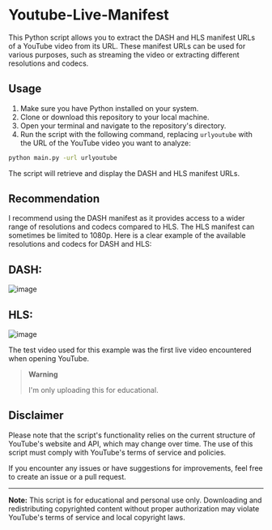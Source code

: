 # Youtube-Live-Manifest

This Python script allows you to extract the DASH and HLS manifest URLs of a YouTube video from its URL. These manifest URLs can be used for various purposes, such as streaming the video or extracting different resolutions and codecs.

## Usage

1. Make sure you have Python installed on your system.
2. Clone or download this repository to your local machine.
3. Open your terminal and navigate to the repository's directory.
4. Run the script with the following command, replacing `urlyoutube` with the URL of the YouTube video you want to analyze:

```bash
python main.py -url urlyoutube
```

The script will retrieve and display the DASH and HLS manifest URLs.

## Recommendation

I recommend using the DASH manifest as it provides access to a wider range of resolutions and codecs compared to HLS. The HLS manifest can sometimes be limited to 1080p. Here is a clear example of the available resolutions and codecs for DASH and HLS:

## DASH:

![image](https://cdn.discordapp.com/attachments/852144117923184640/1170385832314687622/image.png?ex=6558d9bf&is=654664bf&hm=35102a0f3403046490f26faed6d0fa6a23b3f054d8518bfd4214412895b9202f&)


## HLS:

![image](https://cdn.discordapp.com/attachments/852144117923184640/1170385773284049077/image.png?ex=6558d9b1&is=654664b1&hm=80300801617fa8853ce7b6133a665c89cb6ccab4d40ddef40903855bd5352ee0&)


The test video used for this example was the first live video encountered when opening YouTube.

> **Warning**
>
> I'm only uploading this for educational.

## Disclaimer

Please note that the script's functionality relies on the current structure of YouTube's website and API, which may change over time. The use of this script must comply with YouTube's terms of service and policies.

If you encounter any issues or have suggestions for improvements, feel free to create an issue or a pull request.

---

**Note:** This script is for educational and personal use only. Downloading and redistributing copyrighted content without proper authorization may violate YouTube's terms of service and local copyright laws.
```
